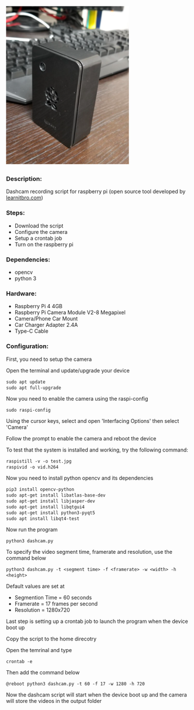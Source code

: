 # ![](images/dashcam.png)

### Description: 
Dashcam recording script for raspberry pi (open source tool developed by [learnitbro.com](https://learnitbro.com/))

### Steps:
- Download the script
- Configure the camera
- Setup a crontab job
- Turn on the raspberry pi

### Dependencies:
- opencv
- python 3

### Hardware:
- Raspberry Pi 4 4GB
- Raspberry Pi Camera Module V2-8 Megapixel
- Camera/Phone Car Mount
- Car Charger Adapter 2.4A
- Type-C Cable

### Configuration:
First, you need to setup the camera

Open the terminal and update/upgrade your device
```
sudo apt update
sudo apt full-upgrade
```
Now you need to enable the camera  using the raspi-config
```
sudo raspi-config
```
Using the cursor keys, select and open 'Interfacing Options' then select 'Camera'

Follow the prompt to enable the camera and reboot the device

To test that the system is installed and working, try the following command:
```
raspistill -v -o test.jpg
raspivid -o vid.h264
```
Now you need to install python opencv and its dependencies
```
pip3 install opencv-python
sudo apt-get install libatlas-base-dev
sudo apt-get install libjasper-dev
sudo apt-get install libqtgui4
sudo apt-get install python3-pyqt5
sudo apt install libqt4-test
```

Now run the program
```
python3 dashcam.py
```
To specify the video segment time, framerate and resolution, use the command below
```
python3 dashcam.py -t <segment time> -f <framerate> -w <width> -h <height>
```
Default values are set at
- Segmention Time = 60 seconds
- Framerate = 17 frames per second
- Resolution = 1280x720

Last step is setting up a crontab job to launch the program when the device boot up

Copy the script to the home direcotry

Open the temrinal and type
```
crontab -e
```
Then add the command below
```
@reboot python3 dashcam.py -t 60 -f 17 -w 1280 -h 720
```
Now the dashcam script will start when the device boot up and the camera will store the videos in the output folder
